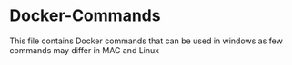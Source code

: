 # Docker-Commands
This file contains Docker commands 
that can be used in windows as few commands may differ in MAC and Linux
